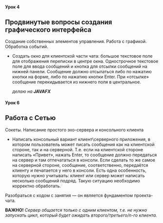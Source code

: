 #### Урок 4
## Продвинутые вопросы создания графического    интерфейса
Создание собственных элементов управления. Работа с графикой. Обработка событий.

+ Создать окно для клиентской части чата: большое текстовое поле для отображения переписки
  в центре окна. Однострочное текстовое поле для ввода сообщений и кнопка для отсылки
  сообщений на нижней панели. Сообщение должно отсылаться либо по нажатию кнопки на
  форме, либо по нажатию кнопки Enter. При «отсылке» сообщение перекидывается из нижнего поля в центральное.
  
  *делаю на **JAVAFX***
  
#### Урок 6
## Работа с Сетью
Сокеты. Написание простого эхо-сервера и консольного
клиента
   
+ Написать консольный вариант клиент\серверного приложения, в котором пользователь может
писать сообщения как на клиентской стороне, так и на серверной. Т.е. если на клиентской
стороне написать «Привет», нажать Enter, то сообщение должно передаться на сервер и там
отпечататься в консоли. Если сделать то же самое на серверной стороне, сообщение,
соответственно, передаётся клиенту и печатается у него в консоли. Есть одна особенность,
которую нужно учитывать: клиент или сервер может написать несколько сообщений подряд.
Такую ситуацию необходимо корректно обработать.

Разобраться с кодом с занятия — он является фундаментом проекта-чата.

**ВАЖНО!** *Сервер общается только с одним клиентом, т.е. не нужно запускать цикл, который будет ожидать
второго/третьего/n-го клиента.*